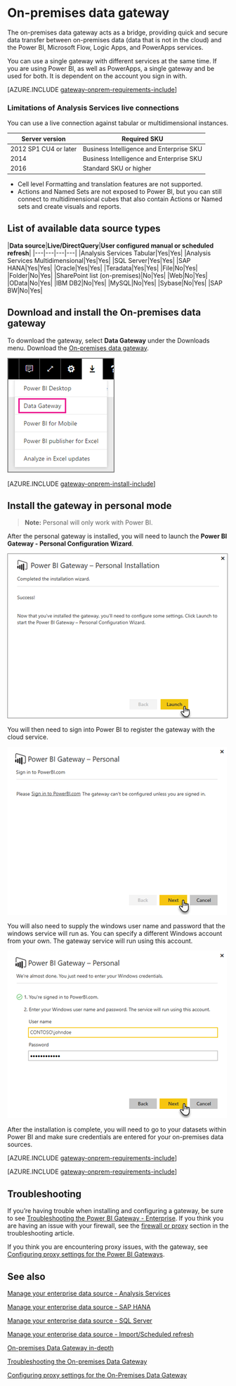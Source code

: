 <properties
pageTitle="On-premises data gateway"
description="This is an overview of the On-premises data gateway for Power BI. You can use this gateway to work with DirectQuery data sources. You can also use this gateway to refresh cloud datasets with on-premises data."
services="powerbi"
documentationCenter=""
authors="guyinacube"
manager="mblythe"
backup=""
editor=""
tags=""
qualityFocus="no"
qualityDate=""/>

<tags
ms.service="powerbi"
ms.devlang="NA"
ms.topic="article"
ms.tgt_pltfrm="na"
ms.workload="powerbi"
ms.date="07/05/2016"
ms.author="asaxton"/>
# On-premises data gateway

The on-premises data gateway acts as a bridge, providing quick and secure data transfer between on-premises data (data that is not in the cloud) and the Power BI, Microsoft Flow, Logic Apps, and PowerApps services.

You can use a single gateway with different services at the same time. If you are using Power BI, as well as PowerApps, a single gateway and be used for both. It is dependent on the account you sign in with.

<!-- Shared Requirements Include -->
[AZURE.INCLUDE [gateway-onprem-requirements-include](../includes/gateway-onprem-requirements-include.md)]

### Limitations of Analysis Services live connections

You can use a live connection against tabular or multidimensional instances.

|**Server version**|**Required SKU**|
|---|---|
|2012 SP1 CU4 or later|Business Intelligence and Enterprise SKU|
|2014|Business Intelligence and Enterprise SKU|
|2016|Standard SKU or higher|

- Cell level Formatting and translation features are not supported.
- Actions and Named Sets are not exposed to Power BI, but you can still connect to multidimensional cubes that also contain Actions or Named sets and create visuals and reports.

## List of available data source types

|**Data source**|**Live/DirectQuery**|**User configured manual or scheduled refresh**|
|---|---|---|---|
|Analysis Services Tabular|Yes|Yes|
|Analysis Services Multidimensional|Yes|Yes|
|SQL Server|Yes|Yes|
|SAP HANA|Yes|Yes|
|Oracle|Yes|Yes|
|Teradata|Yes|Yes|
|File|No|Yes|
|Folder|No|Yes|
|SharePoint list (on-premises)|No|Yes|
|Web|No|Yes|
|OData|No|Yes|
|IBM DB2|No|Yes|
|MySQL|No|Yes|
|Sybase|No|Yes|
|SAP BW|No|Yes|
 
## Download and install the On-premises data gateway

To download the gateway, select **Data Gateway** under the Downloads menu. Download the [On-premises data gateway](https://go.microsoft.com/fwlink/?LinkId=698863).

![](media/powerbi-gateway-onprem/powerbi-download-data-gateway.png)

<!-- Shared Install steps Include -->
[AZURE.INCLUDE [gateway-onprem-install-include](../includes/gateway-onprem-install-include.md)]

## Install the gateway in personal mode 

> **Note:** Personal will only work with Power BI.

After the personal gateway is installed, you will need to launch the **Power BI Gateway - Personal Configuration Wizard**.

![](media/powerbi-gateway-onprem/personal-gateway-launch-configuration.png)

You will then need to sign into Power BI to register the gateway with the cloud service.

![](media/powerbi-gateway-onprem/personal-gateway-signin.png)

You will also need to supply the windows user name and password that the windows service will run as. You can specify a different Windows account from your own. The gateway service will run using this account.

![](media/powerbi-gateway-onprem/personal-gateway-windows-service.png)

After the installation is complete, you will need to go to your datasets within Power BI and make sure credentials are entered for your on-premises data sources.

<!-- Shared Requirements Include -->
[AZURE.INCLUDE [gateway-onprem-requirements-include](../includes/gateway-onprem-accounts-ports-more.md)]

<!-- Shared Requirements Include -->
[AZURE.INCLUDE [gateway-onprem-requirements-include](../includes/gateway-onprem-how-it-works-include.md)]

## Troubleshooting

If you’re having trouble when installing and configuring a gateway, be sure to see [Troubleshooting the Power BI Gateway - Enterprise](powerbi-gateway-enterprise-tshoot.md). If you think you are having an issue with your firewall, see the [firewall or proxy](powerbi-gateway-enterprise-tshoot.md#firewall-or-proxy) section in the troubleshooting article.

If you think you are encountering proxy issues, with the gateway, see [Configuring proxy settings for the Power BI Gateways](powerbi-gateway-proxy.md).

## See also

[Manage your enterprise data source - Analysis Services](powerbi-gateway-enterprise-manage-ssas.md)

[Manage your enterprise data source - SAP HANA](powerbi-gateway-enterprise-manage-sap.md)

[Manage your enterprise data source - SQL Server](powerbi-gateway-enterprise-manage-sql.md)

[Manage your enterprise data source - Import/Scheduled refresh](powerbi-gateway-enterprise-manage-scheduled-refresh.md)

[On-premises Data Gateway in-depth](powerbi-gateway-onprem-indepth.md)

[Troubleshooting the On-premises Data Gateway](powerbi-gateway-onprem-tshoot.md)

[Configuring proxy settings for the On-Premises Data Gateway](powerbi-gateway-proxy.md)
